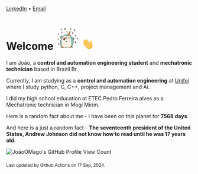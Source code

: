 [LinkedIn](https://www.linkedin.com/in/joão-pedro-gozzoli-b95641301/) &bull;
[Email](joaopedrogozzoli@gmail.com)

# Welcome <img src="happy.gif" height="64px" /> <img src="wave.gif" height="32px" />

I am João, a  **control and automation engineering student** and **mechatronic technician** based in Brazil Br.

Currently, I am studying as a **control and automation engineering** at [Unifei](https://unifei.edu.br) where I study python, C, C++, project management and Ai.

I did my high school education at ETEC Pedro Ferreira alves as a Mechatronic technician in Mogi Mirim.

Here is a random fact about me - I have been on this planet for **7568 days**.

And here is a just a random fact -  **The seventeenth president of the United States, Andrew Johnson did not know how to read until he was 17 years old**.

![JoãoOMago's GitHub Profile View Count](https://komarev.com/ghpvc/?username=JoaoOMago)

<sub>Last updated by Github Actions on 17 Sep, 2024.</sub>
